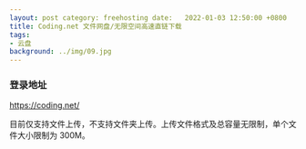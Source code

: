 ```yaml
---
layout: post category: freehosting date:   2022-01-03 12:50:00 +0800
title: Coding.net 文件网盘/无限空间高速直链下载
tags:
- 云盘
background: ../img/09.jpg
---
```




### 登录地址<br>
https://coding.net/

目前仅支持文件上传，不支持文件夹上传。上传文件格式及总容量无限制，单个文件大小限制为 300M。